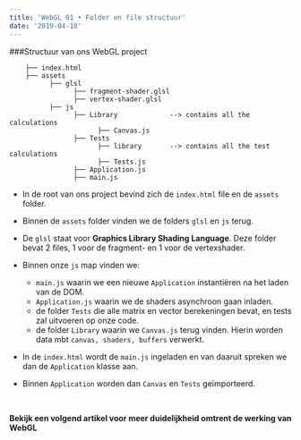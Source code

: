 ```yaml
---
title: 'WebGL 01 • Folder en file structuur'
date: '2019-04-18'
---
```


###Structuur van ons WebGL project

```
    ├── index.html
    ├── assets
          ├── glsl
                ├── fragment-shader.glsl
                ├── vertex-shader.glsl
          ├── js
                ├── Library             --> contains all the calculations
                      ├── Canvas.js
                ├── Tests
                      ├── library       --> contains all the test calculations
                      ├── Tests.js
                ├── Application.js
                ├── main.js
```

- In de root van ons project bevind zich de `index.html` file en de `assets` folder.

- Binnen de `assets` folder vinden we de folders `glsl` en `js` terug.

- De `glsl` staat voor **Graphics Library Shading Language**. Deze folder bevat 2 files, 1 voor de fragment- en 1 voor de vertexshader.

- Binnen onze `js` map vinden we:
    - `main.js` waarin we een nieuwe `Application` instantiëren na het laden van de DOM.
    - `Application.js` waarin we de shaders asynchroon gaan inladen.
    - de folder `Tests` die alle matrix en vector berekeningen bevat, en tests zal uitvoeren op onze code.
    - de folder `Library` waarin we `Canvas.js` terug vinden. Hierin worden data mbt `canvas, shaders, buffers` verwerkt.

- In de `index.html` wordt de `main.js` ingeladen en van daaruit spreken we dan de `Application` klasse aan.

- Binnen `Application` worden dan `Canvas` en `Tests` geïmporteerd.

<br>

**Bekijk een volgend artikel voor meer duidelijkheid omtrent de werking van WebGL**

